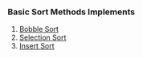 ### Basic Sort Methods Implements

1. [Bobble Sort](https://github.com/Sherry-NakarA/sort/blob/master/algorithm/sort/src/impl/algorithm/bobble/BobbleSort.java)
2. [Selection Sort](https://github.com/Sherry-NakarA/sort/blob/master/algorithm/sort/src/impl/algorithm/selection/SelectionSort.java)
3. [Insert Sort](https://github.com/Sherry-NakarA/sort/blob/master/algorithm/sort/src/impl/algorithm/insert/InsertSort.java)
